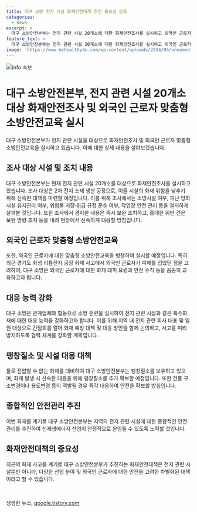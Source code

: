```yaml
---
title: 대구 소방 전지 시설 화재안전대책 추진 중요성 강조
categories:
  - News
excerpt: >
  대구 소방안전본부는 전지 관련 시설 20개소에 대한 화재안전조사를 실시하고 외국인 근로자에게 맞춤형 소방안전교육도 진행한다. 화재 발생에 대비하여 전지 관련 시설의 안전 조사와 안전 교육을 강화할 예정으로, 화재 위험성이 낮은 양극재 생산 공장을 중점으로 조사를 실시할 것이다. 또한, 외국인 근로자를 대상으로 한 안전 수칙에 맞는 교육도 병행하여 화재 예방에 힘쓸 예정이다. 
feature_text: >
  대구 소방안전본부는 전지 관련 시설 20개소에 대한 화재안전조사를 실시하고 외국인 근로자에게 맞춤형 소방안전교육도 진행한다. 화재 발생에 대비하여 전지 관련 시설의 안전 조사와 안전 교육을 강화할 예정으로, 화재 위험성이 낮은 양극재 생산 공장을 중점으로 조사를 실시할 것이다. 또한, 외국인 근로자를 대상으로 한 안전 수칙에 맞는 교육도 병행하여 화재 예방에 힘쓸 예정이다. 
image: 'https://www.behealthy4u.com/wp-content/uploads/2024/06/unnamed-file.png'
---
```


<p><img src="https://www.behealthy4u.com/wp-content/uploads/2024/06/unnamed-file.png" alt="info 속보" /></p>

<h1>대구 소방안전본부, 전지 관련 시설 20개소 대상 화재안전조사 및 외국인 근로자 맞춤형 소방안전교육 실시</h1>

<p data-ke-size="size16">대구 소방안전본부가 전지 관련 시설을 대상으로 화재안전조사 및 외국인 근로자 맞춤형 소방안전교육을 실시하고 있습니다. 이에 대한 상세 내용을 살펴보겠습니다.</p>

<h2 data-ke-size="size26">조사 대상 시설 및 조치 내용</h2>

<p>대구 소방안전본부는 현재 전지 관련 시설 20개소를 대상으로 화재안전조사를 실시하고 있습니다. 조사 대상은 2차 전지 소재 생산 공장으로, 이들 시설의 화재 위험을 낮추기 위해 신속한 대책을 마련할 예정입니다. 이를 위해 조사에서는 소방시설 여부, 피난·방화시설 유지관리 여부, 위험물 저장·취급 규정 준수 여부, 작업장 안전 관리 등을 철저하게 살펴볼 것입니다. 또한 조사에서 경미한 내용은 즉시 보완 조치하고, 중대한 위반 건은 보완 명령 조치 등을 내려 현장에서 신속하게 대응할 방침입니다.</p>

<h2 data-ke-size="size26">외국인 근로자 맞춤형 소방안전교육</h2>

<p>또한, 외국인 근로자에 대한 맞춤형 소방안전교육을 병행하여 실시할 예정입니다. 특히 최근 경기도 화성 리튬전지 공장 화재 사고에서 외국인 근로자가 피해를 입었던 점을 고려하여, 대구 소방은 외국인 근로자에 대한 화재 대피 요령과 안전 수칙 등을 꼼꼼히 교육하고자 합니다.</p>

<h2 data-ke-size="size26">대응 능력 강화</h2>

<p>대구 소방은 관계업체와 합동으로 소방 훈련을 실시하여 전지 관련 시설과 같은 특수화재에 대한 대응 능력을 강화하고자 합니다. 이를 위해 지역 내 전지 관련 회사 대표 및 임원 대상으로 간담회를 열어 화재 예방 대책 및 대응 방안을 함께 논의하고, 사고를 미리 방지하도록 협력 체계를 강화할 계획입니다.</p>

<h2 data-ke-size="size26">팽창질소 및 시설 대응 대책</h2>

<p>물로 진압할 수 없는 화재를 대비하여 대구 소방안전본부는 팽창질소를 보유하고 있으며, 화재 발생 시 신속한 대응을 위해 팽창질소를 추가 확보할 예정입니다. 또한 건물 구조변경이나 용도변경 등이 적발될 경우 즉각 대응하여 안전을 확보할 방침입니다.</p>

<h2 data-ke-size="size26">종합적인 안전관리 추진</h2>

<p>이번 화재를 계기로 대구 소방안전본부는 지역의 전지 관련 시설에 대한 종합적인 안전관리를 추진하여 신재생에너지 산업이 안정적으로 운영될 수 있도록 노력할 것입니다.</p>

<h2 data-ke-size="size26">화재안전대책의 중요성</h2>

<p>최근의 화재 사고를 계기로 대구 소방안전본부가 추진하는 화재안전대책은 전지 관련 시설뿐만 아니라, 다양한 산업 분야 및 외국인 근로자에 대한 안전을 고려한 차별화된 대책이라고 할 수 있습니다.</p>

<p data-ke-size="size16">&nbsp;</p>
생생한 뉴스, <a href="https://qoogle.tistory.com" rel="dofollow">qoogle.tistory.com</a>


